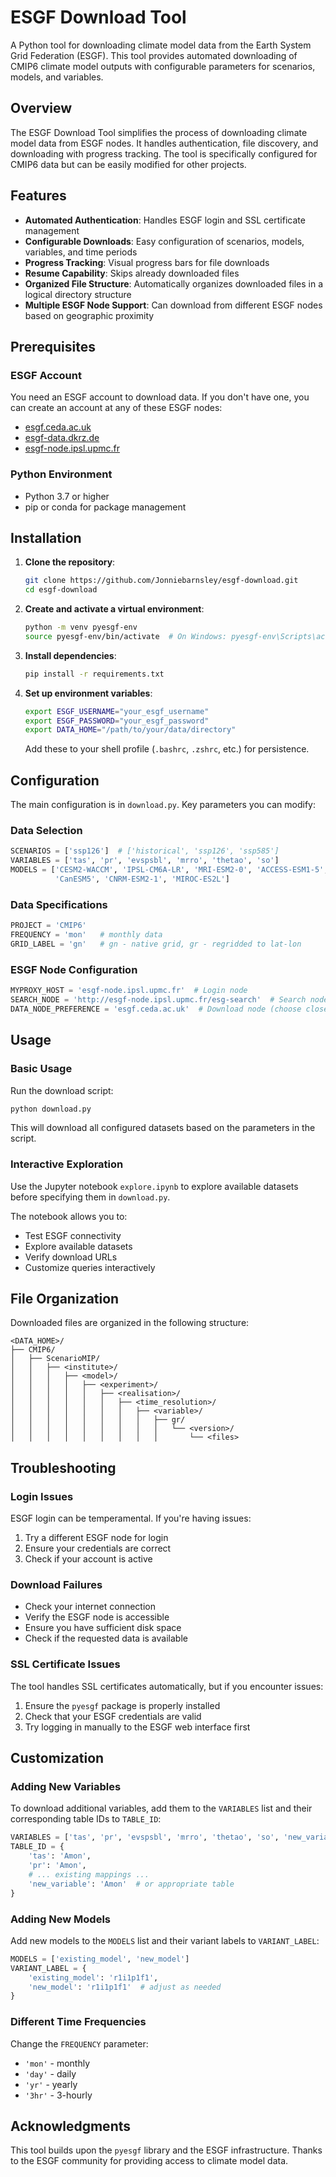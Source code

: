# ESGF Download Tool

A Python tool for downloading climate model data from the Earth System Grid Federation (ESGF). This tool provides automated downloading of CMIP6 climate model outputs with configurable parameters for scenarios, models, and variables.

## Overview

The ESGF Download Tool simplifies the process of downloading climate model data from ESGF nodes. It handles authentication, file discovery, and downloading with progress tracking. The tool is specifically configured for CMIP6 data but can be easily modified for other projects.

## Features

- **Automated Authentication**: Handles ESGF login and SSL certificate management
- **Configurable Downloads**: Easy configuration of scenarios, models, variables, and time periods
- **Progress Tracking**: Visual progress bars for file downloads
- **Resume Capability**: Skips already downloaded files
- **Organized File Structure**: Automatically organizes downloaded files in a logical directory structure
- **Multiple ESGF Node Support**: Can download from different ESGF nodes based on geographic proximity

## Prerequisites

### ESGF Account
You need an ESGF account to download data. If you don't have one, you can create an account at any of these ESGF nodes:
- [esgf.ceda.ac.uk](https://esgf.ceda.ac.uk)
- [esgf-data.dkrz.de](https://esgf-data.dkrz.de)
- [esgf-node.ipsl.upmc.fr](https://esgf-node.ipsl.upmc.fr)

### Python Environment
- Python 3.7 or higher
- pip or conda for package management

## Installation

1. **Clone the repository**:
   ```bash
   git clone https://github.com/Jonniebarnsley/esgf-download.git
   cd esgf-download
   ```

2. **Create and activate a virtual environment**:
   ```bash
   python -m venv pyesgf-env
   source pyesgf-env/bin/activate  # On Windows: pyesgf-env\Scripts\activate
   ```

3. **Install dependencies**:
   ```bash
   pip install -r requirements.txt
   ```

4. **Set up environment variables**:
   ```bash
   export ESGF_USERNAME="your_esgf_username"
   export ESGF_PASSWORD="your_esgf_password"
   export DATA_HOME="/path/to/your/data/directory"
   ```

   Add these to your shell profile (`.bashrc`, `.zshrc`, etc.) for persistence.

## Configuration

The main configuration is in `download.py`. Key parameters you can modify:

### Data Selection
```python
SCENARIOS = ['ssp126']  # ['historical', 'ssp126', 'ssp585']
VARIABLES = ['tas', 'pr', 'evspsbl', 'mrro', 'thetao', 'so']
MODELS = ['CESM2-WACCM', 'IPSL-CM6A-LR', 'MRI-ESM2-0', 'ACCESS-ESM1-5', 
          'CanESM5', 'CNRM-ESM2-1', 'MIROC-ES2L']
```

### Data Specifications
```python
PROJECT = 'CMIP6'
FREQUENCY = 'mon'   # monthly data
GRID_LABEL = 'gn'   # gn - native grid, gr - regridded to lat-lon
```

### ESGF Node Configuration
```python
MYPROXY_HOST = 'esgf-node.ipsl.upmc.fr'  # Login node
SEARCH_NODE = 'http://esgf-node.ipsl.upmc.fr/esg-search'  # Search node
DATA_NODE_PREFERENCE = 'esgf.ceda.ac.uk'  # Download node (choose closest to you)
```

## Usage

### Basic Usage
Run the download script:
```bash
python download.py
```

This will download all configured datasets based on the parameters in the script.

### Interactive Exploration
Use the Jupyter notebook `explore.ipynb` to explore available datasets before specifying them in `download.py`.


The notebook allows you to:
- Test ESGF connectivity
- Explore available datasets
- Verify download URLs
- Customize queries interactively

## File Organization

Downloaded files are organized in the following structure:
```
<DATA_HOME>/
├── CMIP6/
│   ├── ScenarioMIP/
│   │   ├── <institute>/
│   │   │   ├── <model>/
│   │   │   │   ├── <experiment>/
│   │   │   │   │   ├── <realisation>/
│   │   │   │   │   │   ├── <time_resolution>/
│   │   │   │   │   │   │   ├── <variable>/
│   │   │   │   │   │   │   │   ├── gr/
│   │   │   │   │   │   │   │   │   └── <version>/
│   │   │   │   │   │   │   │   │       └── <files>
```

## Troubleshooting

### Login Issues
ESGF login can be temperamental. If you're having issues:
1. Try a different ESGF node for login
2. Ensure your credentials are correct
3. Check if your account is active

### Download Failures
- Check your internet connection
- Verify the ESGF node is accessible
- Ensure you have sufficient disk space
- Check if the requested data is available

### SSL Certificate Issues
The tool handles SSL certificates automatically, but if you encounter issues:
1. Ensure the `pyesgf` package is properly installed
2. Check that your ESGF credentials are valid
3. Try logging in manually to the ESGF web interface first

## Customization

### Adding New Variables
To download additional variables, add them to the `VARIABLES` list and their corresponding table IDs to `TABLE_ID`:

```python
VARIABLES = ['tas', 'pr', 'evspsbl', 'mrro', 'thetao', 'so', 'new_variable']
TABLE_ID = {
    'tas': 'Amon',
    'pr': 'Amon',
    # ... existing mappings ...
    'new_variable': 'Amon'  # or appropriate table
}
```

### Adding New Models
Add new models to the `MODELS` list and their variant labels to `VARIANT_LABEL`:

```python
MODELS = ['existing_model', 'new_model']
VARIANT_LABEL = {
    'existing_model': 'r1i1p1f1',
    'new_model': 'r1i1p1f1'  # adjust as needed
}
```

### Different Time Frequencies
Change the `FREQUENCY` parameter:
- `'mon'` - monthly
- `'day'` - daily
- `'yr'` - yearly
- `'3hr'` - 3-hourly

## Acknowledgments

This tool builds upon the `pyesgf` library and the ESGF infrastructure. Thanks to the ESGF community for providing access to climate model data. 